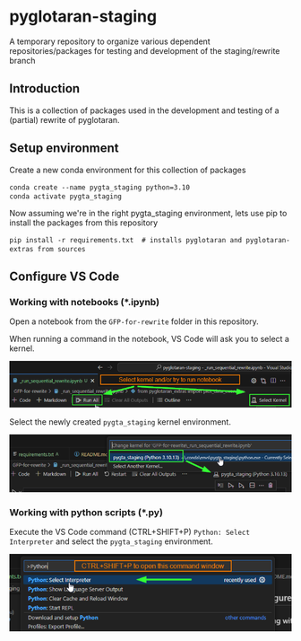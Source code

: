 # pyglotaran-staging
A temporary repository to organize various dependent repositories/packages for testing and development of the staging/rewrite branch


## Introduction

This is a collection of packages used in the development and testing of a (partial) rewrite of pyglotaran.

## Setup environment

Create a new conda environment for this collection of packages

```shell
conda create --name pygta_staging python=3.10
conda activate pygta_staging
```

Now assuming we're in the right pygta_staging environment, lets use pip to install the packages from this repository

```shell
pip install -r requirements.txt  # installs pyglotaran and pyglotaran-extras from sources
```

## Configure VS Code

### Working with notebooks (*.ipynb)

Open a notebook from the `GFP-for-rewrite` folder in this repository.

When running a command in the notebook, VS Code will ask you to select a kernel.

![Select (Notebook) Kernel](docs/images/run_notebook_or_select_kernel.png)

Select the newly created `pygta_staging` kernel environment.

![Select Notebook Kernel Environemnt](docs/images/select_notebook_kernel_environment.png)


### Working with python scripts (*.py)

Execute the VS Code command (CTRL+SHIFT+P) `Python: Select Interpreter` and select the `pygta_staging` environment.

![Python Select Interpreter](docs/images/select_python_environment.png)
